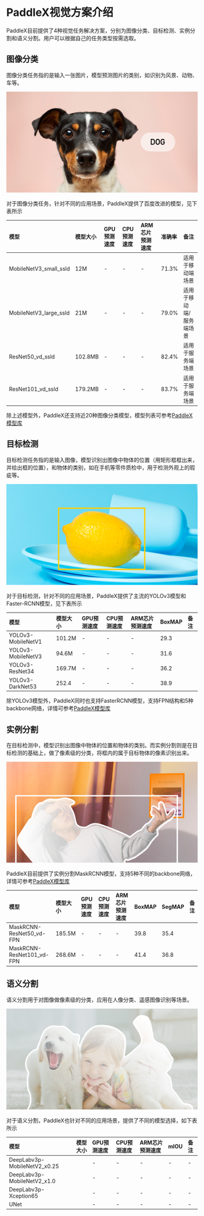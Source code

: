 # PaddleX视觉方案介绍  

PaddleX目前提供了4种视觉任务解决方案，分别为图像分类、目标检测、实例分割和语义分割。用户可以根据自己的任务类型按需选取。

## 图像分类
图像分类任务指的是输入一张图片，模型预测图片的类别，如识别为风景、动物、车等。

![](./images/image_classification.png)

对于图像分类任务，针对不同的应用场景，PaddleX提供了百度改进的模型，见下表所示

|    模型    | 模型大小 | GPU预测速度 | CPU预测速度 | ARM芯片预测速度 | 准确率 | 备注 |
| :--------- | :------  | :---------- | :-----------| :-------------  | :----- | :--- |
| MobileNetV3_small_ssld | 12M | - | - | - | 71.3% |适用于移动端场景 |
| MobileNetV3_large_ssld | 21M | - | - | - | 79.0% | 适用于移动端/服务端场景 |
| ResNet50_vd_ssld | 102.8MB | - | - | - | 82.4% | 适用于服务端场景 |
| ResNet101_vd_ssld | 179.2MB | - | - | - |83.7% | 适用于服务端场景 |

除上述模型外，PaddleX还支持近20种图像分类模型，模型列表可参考[PaddleX模型库](../appendix/model_zoo.md)


## 目标检测
目标检测任务指的是输入图像，模型识别出图像中物体的位置（用矩形框框出来，并给出框的位置），和物体的类别，如在手机等零件质检中，用于检测外观上的瑕疵等。

![](./images/object_detection.png)

对于目标检测，针对不同的应用场景，PaddleX提供了主流的YOLOv3模型和Faster-RCNN模型，见下表所示

|   模型   | 模型大小  | GPU预测速度 | CPU预测速度 |ARM芯片预测速度 | BoxMAP | 备注 |
| :------- | :-------  | :---------  | :---------- | :-------------  | :----- | :--- |
| YOLOv3-MobileNetV1 | 101.2M | - | - | - | 29.3 | |
| YOLOv3-MobileNetV3 | 94.6M | - | - | - | 31.6 | |
| YOLOv3-ResNet34 | 169.7M | - | - | - | 36.2 | |
| YOLOv3-DarkNet53 | 252.4 | - | - | - | 38.9 | |

除YOLOv3模型外，PaddleX同时也支持FasterRCNN模型，支持FPN结构和5种backbone网络，详情可参考[PaddleX模型库](../appendix/model_zoo.md)

## 实例分割
在目标检测中，模型识别出图像中物体的位置和物体的类别。而实例分割则是在目标检测的基础上，做了像素级的分类，将框内的属于目标物体的像素识别出来。

![](./images/instance_segmentation.png)

PaddleX目前提供了实例分割MaskRCNN模型，支持5种不同的backbone网络，详情可参考[PaddleX模型库](../appendix/model_zoo.md)

|  模型 | 模型大小 | GPU预测速度 | CPU预测速度 | ARM芯片预测速度 | BoxMAP | SegMAP | 备注 |
| :---- | :------- | :---------- | :---------- | :-------------  | :----- | :----- | :--- |
| MaskRCNN-ResNet50_vd-FPN | 185.5M | - | - | - | 39.8 | 35.4 | |
| MaskRCNN-ResNet101_vd-FPN | 268.6M | - | - | - | 41.4 | 36.8 | |


## 语义分割
语义分割用于对图像做像素级的分类，应用在人像分类、遥感图像识别等场景。  

![](./images/semantic_segmentation.png)

对于语义分割，PaddleX也针对不同的应用场景，提供了不同的模型选择，如下表所示

| 模型 | 模型大小 | GPU预测速度 | CPU预测速度 | ARM芯片预测速度 | mIOU | 备注 |
| :---- | :------- | :---------- | :---------- | :-------------  | :----- | :----- |
| DeepLabv3p-MobileNetV2_x0.25 | | - | - | - | - | - |
| DeepLabv3p-MobileNetV2_x1.0 | | - | - | - | - | - |
| DeepLabv3p-Xception65 | | - | - | - | - | - |
| UNet | | - | - | - | - | - |
